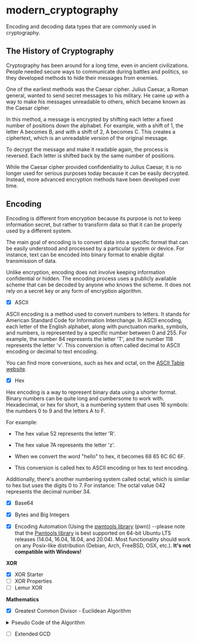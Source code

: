 # modern_cryptography
Encoding and decoding data types that are commonly used in cryptography.


## The History of Cryptography

Cryptography has been around for a long time, even in ancient civilizations. People needed secure ways to communicate during battles and politics, so they developed methods to hide their messages from enemies.

One of the earliest methods was the Caesar cipher. Julius Caesar, a Roman general, wanted to send secret messages to his military. He came up with a way to make his messages unreadable to others, which became known as the Caesar cipher.

In this method, a message is encrypted by shifting each letter a fixed number of positions down the alphabet. For example, with a shift of 1, the letter A becomes B, and with a shift of 2, A becomes C. This creates a ciphertext, which is an unreadable version of the original message.

To decrypt the message and make it readable again, the process is reversed. Each letter is shifted back by the same number of positions.

While the Caesar cipher provided confidentiality to Julius Caesar, it is no longer used for serious purposes today because it can be easily decrypted. Instead, more advanced encryption methods have been developed over time.



## Encoding

Encoding is different from encryption because its purpose is not to keep information secret, but rather to transform data so that it can be properly used by a different system.

The main goal of encoding is to convert data into a specific format that can be easily understood and processed by a particular system or device. For instance, text can be encoded into binary format to enable digital transmission of data.

Unlike encryption, encoding does not involve keeping information confidential or hidden. The encoding process uses a publicly available scheme that can be decoded by anyone who knows the scheme. It does not rely on a secret key or any form of encryption algorithm.


- [x] ASCII 


ASCII encoding is a method used to convert numbers to letters. It stands for American Standard Code for Information Interchange. In ASCII encoding, each letter of the English alphabet, along with punctuation marks, symbols, and numbers, is represented by a specific number between 0 and 255. For example, the number 84 represents the letter 'T', and the number 118 represents the letter 'v'. This conversion is often called decimal to ASCII encoding or decimal to text encoding.

You can find more conversions, such as hex and octal, on the [ASCII Table website](https://www.asciitable.com/).

- [x] Hex 

Hex encoding is a way to represent binary data using a shorter format. Binary numbers can be quite long and cumbersome to work with. Hexadecimal, or hex for short, is a numbering system that uses 16 symbols: the numbers 0 to 9 and the letters A to F.

For example:

- The hex value 52 represents the letter 'R'.

- The hex value 7A represents the letter 'z'.

- When we convert the word "hello" to hex, it becomes 68 65 6C 6C 6F.

- This conversion is called hex to ASCII encoding or hex to text encoding.

Additionally, there's another numbering system called octal, which is similar to hex but uses the digits 0 to 7. For instance: The octal value 042 represents the decimal number 34.
- [x] Base64 
- [x] Bytes and Big Integers 
- [x] Encoding Automation (Using the [pwntools library](https://docs.pwntools.com/en/stable/) (pwn)) --please note that the [Pwntools library](https://docs.pwntools.com/en/stable/install.html#installation) is best supported on 64-bit Ubuntu LTS releases (14.04, 16.04, 18.04, and 20.04). Most functionality should work on any Posix-like distribution (Debian, Arch, FreeBSD, OSX, etc.). **It's not compatible with Windows!**

    

**XOR**
- [x] XOR Starter 
- [ ] XOR Properties 
- [ ] Lemur XOR

**Mathematics**
- [x] Greatest Common Divisor - Euclidean Algorithm
<details>
  <summary>Pseudo Code of the Algorithm</summary>
    
``` 
Step 1:  Let  a, b  be the two numbers
Step 2:  a mod b = R
Step 3:  Let  a = b  and  b = R
Step 4:  Repeat Steps 2 and 3 until  a mod b  is greater than 0
Step 5:  GCD = b
Step 6: Finish
```
</details>

- [ ] Extended GCD 

